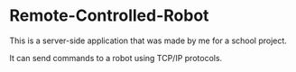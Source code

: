 # Remote-Controlled-Robot

This is a server-side application that was made by me for a school project.

It can send commands to a robot using TCP/IP protocols.
